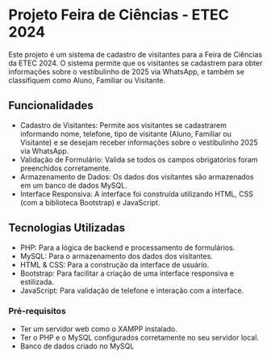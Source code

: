 # Projeto Feira de Ciências - ETEC 2024
Este projeto é um sistema de cadastro de visitantes para a Feira de Ciências da ETEC 2024. O sistema permite que os visitantes se cadastrem para obter informações sobre o vestibulinho de 2025 via WhatsApp, e também se classifiquem como Aluno, Familiar ou Visitante.

## Funcionalidades
- Cadastro de Visitantes: Permite aos visitantes se cadastrarem informando nome, telefone, tipo de visitante (Aluno, Familiar ou Visitante) e se desejam receber informações sobre o vestibulinho 2025 via WhatsApp.
- Validação de Formulário: Valida se todos os campos obrigatórios foram preenchidos corretamente.
- Armazenamento de Dados: Os dados dos visitantes são armazenados em um banco de dados MySQL.
- Interface Responsiva: A interface foi construída utilizando HTML, CSS (com a biblioteca Bootstrap) e JavaScript.

## Tecnologias Utilizadas
- PHP: Para a lógica de backend e processamento de formulários.
- MySQL: Para o armazenamento dos dados dos visitantes.
- HTML & CSS: Para a construção da interface de usuário.
- Bootstrap: Para facilitar a criação de uma interface responsiva e estilizada.
- JavaScript: Para validação de telefone e interação com a interface.

### Pré-requisitos
- Ter um servidor web como o XAMPP instalado.
- Ter o PHP e o MySQL configurados corretamente no seu servidor local.
- Banco de dados criado no MySQL
